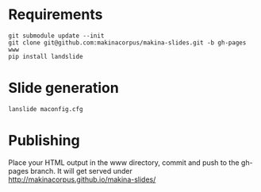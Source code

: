 # Requirements
	git submodule update --init
	git clone git@github.com:makinacorpus/makina-slides.git -b gh-pages www
	pip install landslide

# Slide generation

	lanslide maconfig.cfg

# Publishing

Place your HTML output in the www directory, commit and push to the gh-pages branch.
It will get served under http://makinacorpus.github.io/makina-slides/
